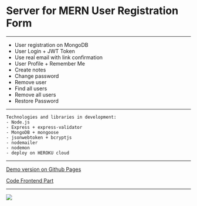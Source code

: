 # Server for MERN User Registration Form

***

* User registration on MongoDB
* User Login + JWT Token
* Use real email with link confirmation
* User Profile + Remember Me
* Create notes
* Change password
* Remove user
* Find all users
* Remove all users
* Restore Password

***

```
Technologies and libraries in development:
- Node.js
- Express + express-validator
- MongoDB + mongoose
- jsonwebtoken + bcryptjs
- nodemailer
- nodemon
- deploy on HEROKU cloud
```

***

[Demo version on Github Pages](https://nedug.github.io/Mern-cloud-disk-Client/)

[Code Frontend Part](https://github.com/nedug/Mern-cloud-disk-Client)

***

![](https://github.com/nedug/cv-alexander-r/blob/main/src/common/img/Form.jpg?raw=true)